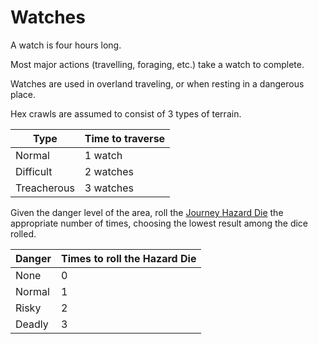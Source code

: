# Watches

A watch is four hours long. 

Most major actions (travelling, foraging, etc.) take a watch to complete.

Watches are used in overland traveling, or when resting in a dangerous place.

Hex crawls are assumed to consist of 3 types of terrain.

| Type        | Time to traverse |
| ----------- | ---------------- |
| Normal      | 1 watch          |
| Difficult   | 2 watches        |
| Treacherous | 3 watches        |

Given the danger level of the area, roll the [Journey Hazard Die](Overland%20Journeys.md) the appropriate number of times, choosing the lowest result among the dice rolled.

| Danger | Times to roll the Hazard Die |
| ------ | ---------------------------- |
| None   | 0                            |
| Normal | 1                            |
| Risky  | 2                            |
| Deadly | 3                            |

